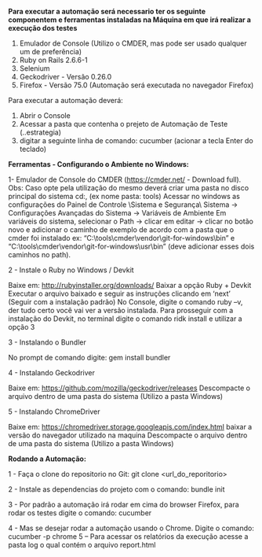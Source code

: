 **Para executar a automação será necessario ter os seguinte componentem e ferramentas instaladas na Máquina em que irá realizar a execução dos testes**

1. Emulador de Console (Utilizo o CMDER, mas pode ser usado qualquer um de preferência)   
2. Ruby on Rails 2.6.6-1
3. Selenium 
4. Geckodriver - Versão 0.26.0
5. Firefox - Versão 75.0 (Automação será executada no navegador Firefox)

Para executar a automação deverá:
1. Abrir o Console
2. Acessar a pasta que contenha o prejeto de Automação de Teste (..estrategia)
3. digitar a seguinte linha de comando:
    cucumber (acionar a tecla Enter do teclado)
	
	
**Ferramentas - Configurando o Ambiente no Windows:**

1- Emulador de Console do CMDER (https://cmder.net/ - Download full). 
Obs: Caso opte pela utilização do mesmo deverá criar uma pasta no disco principal do sistema cd:, (ex nome pasta: tools) 
Acessar no windows as configurações do Painel de Controle \Sistema e Segurança\ Sistema -> Configurações Avançadas do Sistema -> Variáveis de Ambiente
Em variáveis do sistema, selecionar o Path -> clicar em editar -> clicar no botão novo e adicionar o caminho de exemplo de acordo com a pasta que o cmder foi instalado
ex: “C:\tools\cmder\vendor\git-for-windows\bin” e “C:\tools\cmder\vendor\git-for-windows\usr\bin” (deve adicionar esses dois caminhos no path).

2 - Instale o Ruby no Windows / Devkit

Baixe em: http://rubyinstaller.org/downloads/
Baixar a opção Ruby + Devkit
Executar o arquivo baixado e seguir as instruções clicando em ‘next’ (Seguir com a instalação padrão)
No Console, digite o comando ruby –v, der tudo certo você vai ver a versão instalada. 
Para prosseguir com a instalação do Devkit, no terminal digite o comando ridk install e utilizar a opção 3

3 - Instalando o Bundler

No prompt de comando digite:
gem install bundler

4 - Instalando Geckodriver

Baixe em: https://github.com/mozilla/geckodriver/releases
Descompacte o arquivo dentro de uma pasta do sistema (Utilizo a pasta Windows)

5 - Instalando ChromeDriver

Baixe em: https://chromedriver.storage.googleapis.com/index.html  baixar a versão do navegador utilizado na maquina
Descompacte o arquivo dentro de uma pasta do sistema (Utilizo a pasta Windows)

**Rodando a Automação:**

1 - Faça o clone do repositorio no Git:
git clone <url_do_reporitorio>

2 - Instale as dependencias do projeto com o comando:
bundle init

3 - Por padrão a automação irá rodar em cima do browser Firefox, para rodar os testes digite o comando:
cucumber

4 - Mas se desejar rodar a automação usando o Chrome. Digite o comando:
cucumber -p chrome
5 – Para acessar os relatórios da execução acesse a pasta log o qual contém o arquivo report.html
